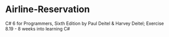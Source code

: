 # Airline-Reservation
C# 6 for Programmers, Sixth Edition by Paul Deitel &amp; Harvey Deitel; Exercise 8.19 - 8 weeks into learning C# 
